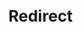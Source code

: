 ﻿---
layout: src/layouts/Redirect.astro
title: Redirect
redirect: https://octopus.com/docs/infrastructure/deployment-targets/linux/ssh-requirements
pubDate:  2023-01-01
navSearch: false
navSitemap: false
navMenu: false
---
